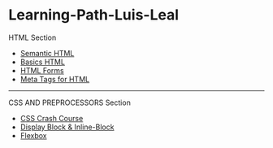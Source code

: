 # Learning-Path-Luis-Leal

HTML Section
* [Semantic HTML](https://github.com/0Mando/Learning-Path)
* [Basics HTML](https://github.com/0Mando/Crash-Course)
* [HTML Forms](https://github.com/0Mando/Learning-Path-Luis-Leal/tree/main/Forms)
* [Meta Tags for HTML](https://github.com/0Mando/Learning-Path-Luis-Leal/tree/main/Meta%20Tags)
---
CSS AND PREPROCESSORS Section
* [CSS Crash Course](https://github.com/0Mando/Learning-Path-Luis-Leal/tree/main/CSS%20Crash%20Course)
* [Display Block & Inline-Block](https://github.com/0Mando/Learning-Path-Luis-Leal/tree/main/Display%20CSS/Block%20%26%20Inline-Block)
* [Flexbox](https://github.com/0Mando/Learning-Path-Luis-Leal/tree/main/Display%20CSS/Flexbox)